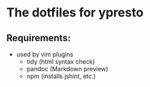 # The dotfiles for ypresto

## Requirements:

- used by vim plugins
    - tidy (html syntax check)
    - pandoc (Markdown preview)
    - npm (installs jshint, etc.)

